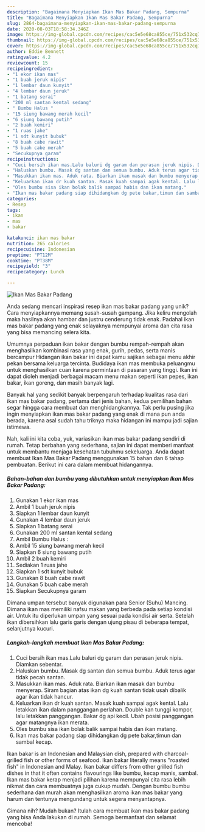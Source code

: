 ```yaml
---
description: "Bagaimana Menyiapkan Ikan Mas Bakar Padang, Sempurna"
title: "Bagaimana Menyiapkan Ikan Mas Bakar Padang, Sempurna"
slug: 2864-bagaimana-menyiapkan-ikan-mas-bakar-padang-sempurna
date: 2020-08-03T18:58:34.346Z
image: https://img-global.cpcdn.com/recipes/cac5e5e68ca855ce/751x532cq70/ikan-mas-bakar-padang-foto-resep-utama.jpg
thumbnail: https://img-global.cpcdn.com/recipes/cac5e5e68ca855ce/751x532cq70/ikan-mas-bakar-padang-foto-resep-utama.jpg
cover: https://img-global.cpcdn.com/recipes/cac5e5e68ca855ce/751x532cq70/ikan-mas-bakar-padang-foto-resep-utama.jpg
author: Eddie Bennett
ratingvalue: 4.2
reviewcount: 15
recipeingredient:
- "1 ekor ikan mas"
- "1 buah jeruk nipis"
- "1 lembar daun kunyit"
- "4 lembar daun jeruk"
- "1 batang serai"
- "200 ml santan kental sedang"
- " Bumbu Halus "
- "15 siung bawang merah kecil"
- "6 siung bawang putih"
- "2 buah kemiri"
- "1 ruas jahe"
- "1 sdt kunyit bubuk"
- "8 buah cabe rawit"
- "5 buah cabe merah"
- "Secukupnya garam"
recipeinstructions:
- "Cuci bersih ikan mas.Lalu baluri dg garam dan perasan jeruk nipis. Diamkan sebentar."
- "Haluskan bumbu. Masak dg santan dan semua bumbu. Aduk terus agar tidak pecah santan."
- "Masukkan ikan mas. Aduk rata. Biarkan ikan masak dan bumbu menyerap. Siram bagian atas ikan dg kuah santan tidak usah dibalik agar ikan tidak hancur."
- "Keluarkan ikan dr kuah santan. Masak kuah sampai agak kental. Lalu letakkan ikan dalam panggangan perlahan. Double kan tunggi kompor, lalu letakkan panggangan. Bakar dg api kecil. Ubah posisi panggangan agar matangnya ikan merata."
- "Oles bumbu sisa ikan bolak balik sampai habis dan ikan matang."
- "Ikan mas bakar padang siap dihidangkan dg pete bakar,timun dan sambal kecap."
categories:
- Resep
tags:
- ikan
- mas
- bakar

katakunci: ikan mas bakar 
nutrition: 265 calories
recipecuisine: Indonesian
preptime: "PT12M"
cooktime: "PT38M"
recipeyield: "3"
recipecategory: Lunch

---
```



![Ikan Mas Bakar Padang](https://img-global.cpcdn.com/recipes/cac5e5e68ca855ce/751x532cq70/ikan-mas-bakar-padang-foto-resep-utama.jpg)

Anda sedang mencari inspirasi resep ikan mas bakar padang yang unik? Cara menyiapkannya memang susah-susah gampang. Jika keliru mengolah maka hasilnya akan hambar dan justru cenderung tidak enak. Padahal ikan mas bakar padang yang enak selayaknya mempunyai aroma dan cita rasa yang bisa memancing selera kita.

Umumnya perpaduan ikan bakar dengan bumbu rempah-rempah akan menghasilkan kombinasi rasa yang enak, gurih, pedas, serta manis bercampur Hidangan ikan bakar ini dapat kamu sajikan sebagai menu akhir pekan bersama keluarga tercinta. Budidaya ikan mas membuka peluangmu untuk menghasilkan cuan karena permintaan di pasaran yang tinggi. Ikan ini dapat dioleh menjadi berbagai macam menu makan seperti ikan pepes, ikan bakar, ikan goreng, dan masih banyak lagi.

Banyak hal yang sedikit banyak berpengaruh terhadap kualitas rasa dari ikan mas bakar padang, pertama dari jenis bahan, kedua pemilihan bahan segar hingga cara membuat dan menghidangkannya. Tak perlu pusing jika ingin menyiapkan ikan mas bakar padang yang enak di mana pun anda berada, karena asal sudah tahu triknya maka hidangan ini mampu jadi sajian istimewa.


Nah, kali ini kita coba, yuk, variasikan ikan mas bakar padang sendiri di rumah. Tetap berbahan yang sederhana, sajian ini dapat memberi manfaat untuk membantu menjaga kesehatan tubuhmu sekeluarga. Anda dapat membuat Ikan Mas Bakar Padang menggunakan 15 bahan dan 6 tahap pembuatan. Berikut ini cara dalam membuat hidangannya.

<!--inarticleads1-->

##### Bahan-bahan dan bumbu yang dibutuhkan untuk menyiapkan Ikan Mas Bakar Padang:

1. Gunakan 1 ekor ikan mas
1. Ambil 1 buah jeruk nipis
1. Siapkan 1 lembar daun kunyit
1. Gunakan 4 lembar daun jeruk
1. Siapkan 1 batang serai
1. Gunakan 200 ml santan kental sedang
1. Ambil  Bumbu Halus :
1. Ambil 15 siung bawang merah kecil
1. Siapkan 6 siung bawang putih
1. Ambil 2 buah kemiri
1. Sediakan 1 ruas jahe
1. Siapkan 1 sdt kunyit bubuk
1. Gunakan 8 buah cabe rawit
1. Gunakan 5 buah cabe merah
1. Siapkan Secukupnya garam


Dimana umpan tersebut banyak digunakan para Senior (Suhu) Mancing. Dimana ikan mas memiliki nafsu makan yang berbeda pada setiap kondisi air. Untuk itu diperlukan umpan yang sesuai pada kondisi air serta. Setelah ikan dibersihkan lalu garis garis dengan ujung pisau di beberapa tempat, selanjutnya kucuri. 

<!--inarticleads2-->

##### Langkah-langkah membuat Ikan Mas Bakar Padang:

1. Cuci bersih ikan mas.Lalu baluri dg garam dan perasan jeruk nipis. Diamkan sebentar.
1. Haluskan bumbu. Masak dg santan dan semua bumbu. Aduk terus agar tidak pecah santan.
1. Masukkan ikan mas. Aduk rata. Biarkan ikan masak dan bumbu menyerap. Siram bagian atas ikan dg kuah santan tidak usah dibalik agar ikan tidak hancur.
1. Keluarkan ikan dr kuah santan. Masak kuah sampai agak kental. Lalu letakkan ikan dalam panggangan perlahan. Double kan tunggi kompor, lalu letakkan panggangan. Bakar dg api kecil. Ubah posisi panggangan agar matangnya ikan merata.
1. Oles bumbu sisa ikan bolak balik sampai habis dan ikan matang.
1. Ikan mas bakar padang siap dihidangkan dg pete bakar,timun dan sambal kecap.


Ikan bakar is an Indonesian and Malaysian dish, prepared with charcoal-grilled fish or other forms of seafood. Ikan bakar literally means &#34;roasted fish&#34; in Indonesian and Malay. Ikan bakar differs from other grilled fish dishes in that it often contains flavourings like bumbu, kecap manis, sambal. Ikan mas bakar kerap menjadi pilihan karena mempunyai cita rasa lebih nikmat dan cara membuatnya juga cukup mudah. Dengan bumbu bumbu sederhana dan murah akan menghasilkan aroma ikan mas bakar yang harum dan tentunya mengundang untuk segera menyantapnya. 

Gimana nih? Mudah bukan? Itulah cara membuat ikan mas bakar padang yang bisa Anda lakukan di rumah. Semoga bermanfaat dan selamat mencoba!
